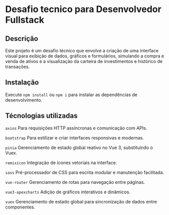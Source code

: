 # Desafio tecnico para Desenvolvedor Fullstack

## Descrição
Este projeto é um desafio técnico que envolve a criação de uma interface visual para exibição de dados, gráficos e formulários, simulando a compra e venda de ativos e a visualização da carteira de investimentos e histórico de transações.

## Instalação
Execute `npm install` ou `npm i` para instalar as dependências de desenvolvimento.

## Técnologias utilizadas
`axios` Para requisições HTTP assíncronas e comunicação com APIs.

`bootstrap` Para estilizar e criar interfaces responsivas e modernas.

`pinia` Gerenciamento de estado global reativo no Vue 3, substituindo o Vuex.

`remixicon` Integração de ícones vetoriais na interface.

`sass` Pré-processador de CSS para escrita modular e manutenção facilitada.

`vue-router` Gerenciamento de rotas para navegação entre páginas.

`vue3-apexcharts` Adição de gráficos interativos e dinâmicos.

`vuex` Gerenciamento de estado global para sincronização de dados entre componentes.